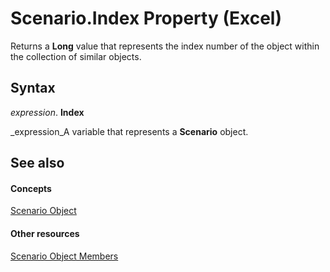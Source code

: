 
# Scenario.Index Property (Excel)

Returns a  **Long** value that represents the index number of the object within the collection of similar objects.


## Syntax

 _expression_. **Index**

 _expression_A variable that represents a  **Scenario** object.


## See also


#### Concepts


 [Scenario Object](edd1c4f4-12b1-0d9f-f4aa-dd66278ba891.md)
#### Other resources


 [Scenario Object Members](fd862abd-99a5-c18d-8ad2-462a49a50b6c.md)
